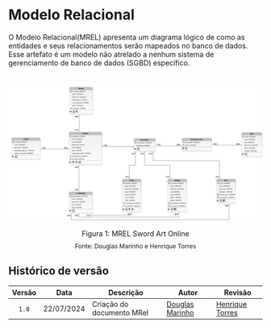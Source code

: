 # Modelo Relacional

<p style="text-align: justify">
 
O Modelo Relacional(MREL) apresenta um diagrama lógico de como as entidades e seus relacionamentos serão mapeados no banco de dados. Esse artefato é um modelo não atrelado a nenhum sistema de gerenciamento de banco de dados (SGBD) específico.

<br/>

<img src= '/docs/images/MREL.png' />

<div style="text-align: center">
  <p>Figura 1: MREL Sword Art Online</p>
  <p style="margin-top: -1%; font-size: 12px">Fonte: Douglas Marinho e Henrique Torres</p>
</div>

## Histórico de versão

| Versão |    Data    | Descrição                                      | Autor                                               | Revisão                                                      |
| :----: | :--------: | ---------------------------------------------- | --------------------------------------------------- | ------------------------------------------------------------ |
| `1.0`  | 22/07/2024 | Criação do documento MRel                      | [Douglas Marinho](https://github.com/M4RINH0)       | [Henrique Torres](https://github.com/henriqtorresl)          |